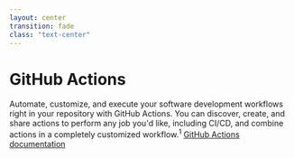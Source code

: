 ```yaml
---
layout: center
transition: fade
class: "text-center"
---
```


# GitHub Actions

<span class="font-extralight">
  Automate, customize, and execute your software development workflows right in your repository with GitHub Actions. You can discover, create, and share actions to perform any job you'd like, including CI/CD, and combine actions in a completely customized workflow.<sup>1</sup>
</span>

<Footnotes separator>
  <Footnote :number=1><a href="https://docs.github.com/en/actions" rel="noreferrer" target="_blank">GitHub Actions documentation</a></Footnote>
</Footnotes>
